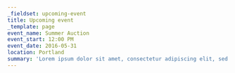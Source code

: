 ```yaml
---
_fieldset: upcoming-event
title: Upcoming event
_template: page
event_name: Summer Auction
event_start: 12:00 PM
event_date: 2016-05-31
location: Portland
summary: 'Lorem ipsum dolor sit amet, consectetur adipiscing elit, sed do eiusmod tempor incididunt ut labore et dolore magna aliqua. '
---
```


